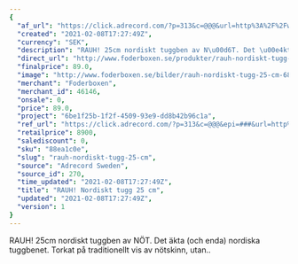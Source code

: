 ```yaml
---
{
  "af_url": "https://click.adrecord.com/?p=313&c=@@@&url=http%3A%2F%2Fwww.foderboxen.se%2Fprodukter%2Frauh-nordiskt-tugg-25-cm%2C686",
  "created": "2021-02-08T17:27:49Z",
  "currency": "SEK",
  "description": "RAUH! 25cm nordiskt tuggben av N\u00d6T. Det \u00e4kta (och enda) nordiska tuggbenet. Torkat p\u00e5 traditionellt vis av n\u00f6tskinn, utan..",
  "direct_url": "http://www.foderboxen.se/produkter/rauh-nordiskt-tugg-25-cm,686",
  "finalprice": 89.0,
  "image": "http://www.foderboxen.se/bilder/rauh-nordiskt-tugg-25-cm-686.png",
  "merchant": "Foderboxen",
  "merchant_id": 46146,
  "onsale": 0,
  "price": 89.0,
  "project": "6be1f25b-1f2f-4509-93e9-dd8b42b96c1a",
  "ref_url": "https://click.adrecord.com/?p=313&c=@@@&epi=###&url=http%3A%2F%2Fwww.foderboxen.se%2Fprodukter%2Frauh-nordiskt-tugg-25-cm%2C686",
  "retailprice": 8900,
  "salediscount": 0,
  "sku": "88ea1c0e",
  "slug": "rauh-nordiskt-tugg-25-cm",
  "source": "Adrecord Sweden",
  "source_id": 270,
  "time_updated": "2021-02-08T17:27:49Z",
  "title": "RAUH! Nordiskt tugg 25 cm",
  "updated": "2021-02-08T17:27:49Z",
  "version": 1
}
---
```


<p> RAUH! 25cm nordiskt tuggben av NÖT. Det äkta (och enda) nordiska tuggbenet. Torkat på traditionellt vis av nötskinn, utan..</p>
